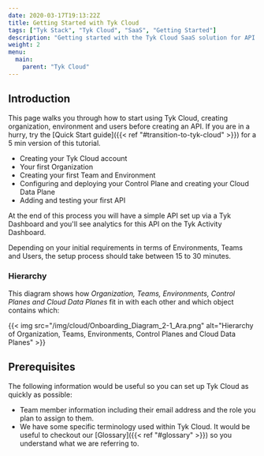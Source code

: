 ```yaml
---
date: 2020-03-17T19:13:22Z
title: Getting Started with Tyk Cloud
tags: ["Tyk Stack", "Tyk Cloud", "SaaS", "Getting Started"]
description: "Getting started with the Tyk Cloud SaaS solution for API management"
weight: 2
menu:
  main:
    parent: "Tyk Cloud"
---
```


## Introduction


This page walks you through how to start using Tyk Cloud, creating organization, environment and users before creating an API. If you are in a hurry, try the [Quick Start guide]({{< ref "#transition-to-tyk-cloud" >}}) for a 5 min version of this tutorial. 

* Creating your Tyk Cloud account
* Your first Organization
* Creating your first Team and Environment
* Configuring and deploying your Control Plane and creating your Cloud Data Plane
* Adding and testing your first API

At the end of this process you will have a simple API set up via a Tyk Dashboard and you'll see analytics for this API on the Tyk Activity Dashboard.

Depending on your initial requirements in terms of Environments, Teams and Users, the setup process should take between 15 to 30 minutes.

### Hierarchy

This diagram shows how _Organization, Teams, Environments, Control Planes and Cloud Data Planes_ fit in with each other and which object contains which:

{{< img src="/img/cloud/Onboarding_Diagram_2-1_Ara.png" alt="Hierarchy of Organization, Teams, Environments, Control Planes and Cloud Data Planes" >}}

## Prerequisites

The following information would be useful so you can set up Tyk Cloud as quickly as possible:

* Team member information including their email address and the role you plan to assign to them.
* We have some specific terminology used within Tyk Cloud. It would be useful to checkout our [Glossary]({{< ref "#glossary" >}}) so you understand what we are referring to.
